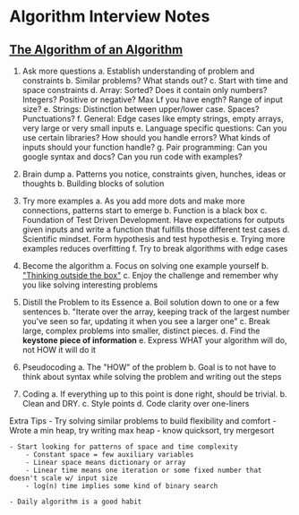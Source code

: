 # Algorithm Interview Notes

## [The Algorithm of an Algorithm](https://medium.com/outco/the-algorithm-of-an-algorithm-28043fe47b51)

1. Ask more questions
    a. Establish understanding of problem and constraints
    b. Similar problems? What stands out?
    c. Start with time and space constraints
    d. Array: Sorted? Does it contain only numbers? Integers? Positive or negative? Max Lf you have ength? Range of input size?
    e. Strings: Distinction between upper/lower case. Spaces? Punctuations?
    f. General: Edge cases like empty strings, empty  arrays, very large or very small inputs
    e. Language specific questions: Can you use certain libraries? How should you handle errors? What kinds of inputs should your function handle?
    g. Pair programming: Can you google syntax and docs? Can you run code with examples?

2. Brain dump
    a. Patterns you notice, constraints given, hunches, ideas or thoughts
    b. Building blocks of solution

3. Try more examples
    a. As you add more dots and make more connections, patterns start to emerge
    b. Function is a black box
    c. Foundation of Test Driven Development. Have expectations for outputs given inputs and write a function that fulfills those different test cases
    d. Scientific mindset. Form hypothesis and test hypothesis
    e. Trying more examples reduces overfitting
    f. Try to break algorithms with edge cases

4. Become the algorithm
    a. Focus on solving one example yourself 
    b. ["Thinking outside the box"](https://www.youtube.com/watch?v=zDZFcDGpL4U)
    c. Enjoy the challenge and remember why you like solving interesting problems

5. Distill the Problem to its Essence
    a. Boil solution down to one or a few sentences
    b. "Iterate over the array, keeping track of the largest number you've seen so far, updating it when you see a larger one"
    c. Break large, complex problems into smaller, distinct pieces.
    d. Find the **keystone piece of information**
    e. Express WHAT your algorithm will do, not HOW it will do it

6. Pseudocoding
    a. The "HOW" of the problem
    b. Goal is to not have to think about syntax while solving the problem and writing out the steps

7. Coding
    a. If everything up to this point is done right, should be trivial.
    b. Clean and DRY.
    c. Style points 
    d. Code clarity over one-liners

Extra Tips
    - Try solving similar problems to build flexibility and comfort
        - Wrote a min heap, try writing max heap
        - know quicksort, try mergesort

    - Start looking for patterns of space and time complexity
        - Constant space = few auxiliary variables
        - Linear space means dictionary or array
        - Linear time means one iteration or some fixed number that doesn't scale w/ input size
        - log(n) time implies some kind of binary search
    
    - Daily algorithm is a good habit